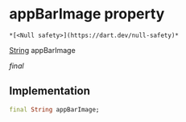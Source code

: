 


# appBarImage property




    *[<Null safety>](https://dart.dev/null-safety)*


[String](https://api.flutter.dev/flutter/dart-core/String-class.html) appBarImage
  
_final_






## Implementation

```dart
final String appBarImage;


```







